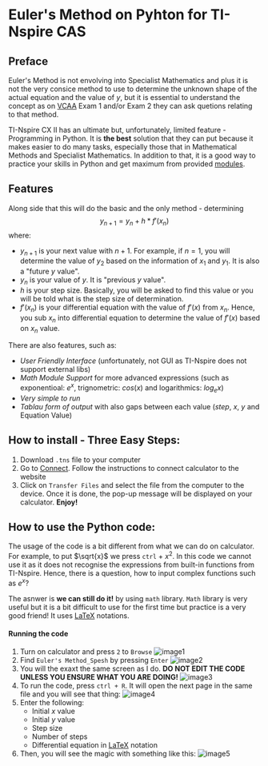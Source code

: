 # Euler's Method on Pyhton for TI-Nspire CAS

## Preface

Euler's Method is not envolving into Specialist Mathematics and plus it is not the very consice method to use to determine the unknown shape of the actual equation and the value of $y$, but it is essential to understand the concept as on [VCAA](https://www.vcaa.vic.edu.au/curriculum/vce/vce-study-designs/specialistmathematics/Pages/Index.aspx) Exam 1 and/or Exam 2 they can ask quetions relating to that method.

TI-Nspire CX II has an ultimate but, unfortunately, limited feature - Programming in Python. It is **the best** solution that they can put because it makes easier to do many tasks, especially those that in Mathematical Methods and Specialist Mathematics. In addition to that, it is a good way to practice your skills in Python and get maximum from provided [modules](https://education.ti.com/en/activities/ti-codes/python/ti-nspire-cx-ii/python-modules). 

## Features

Along side that this will do the basic and the only method - determining $$y_{n+1} = y_{n} + h * f'(x_{n})$$ where:
* $y_{n+1}$ is your next value with $n +1$. For example, if $n = 1$, you will determine the value of $y_{2}$ based on the information of $x_{1}$ and $y_{1}$. It is also a "future $y$ value".
* $y_{n}$ is your value of $y$. It is "previous $y$ value".
* $h$ is your step size. Basically, you will be asked to find this value or you will be told what is the step size of determination.
* $f'(x_{n})$ is your differential equation with the value of $f'(x)$ from $x_{n}$. Hence, you sub $x_{n}$ into differential equation to determine the value of $f'(x)$ based on $x_{n}$ value.

  
There are also features, such as:
* _User Friendly Interface_ (unfortunately, not GUI as TI-Nspire does not support external libs)
* _Math Module Support_ for more advanced expressions (such as exponentioal: $e^x$, trignometric: $cos(x)$ and logarithmics: $log_{e} x$)
* _Very simple to run_
* _Tablau form of output_ with also gaps between each value ($step$, $x$, $y$ and Equation Value)

## How to install - Three Easy Steps:
1. Download `.tns` file to your computer
2. Go to [Connect](https://nspireconnect.ti.com/nsc/). Follow the instructions to connect calculator to the website
3. Click on `Transfer Files` and select the file from the computer to the device. Once it is done, the pop-up message will be displayed on your calculator. __Enjoy!__

## How to use the Python code:
The usage of the code is a bit different from what we can do on calculator. For example, to put $\sqrt{x}$ we press `ctrl` + $x^2$. In this code we cannot use it as it does not recognise the expressions from built-in functions from TI-Nspire. Hence, there is a question, how to input complex functions such as $e^x$? 

The asnwer is __we can still do it!__ by using `math` library. `Math` library is very useful but it is a bit difficult to use for the first time but practice is a very good friend! It uses [LaTeX](https://en.wikibooks.org/wiki/LaTeX/Mathematics) notations.

#### Running the code
1. Turn on calculator and press `2` to `Browse` ![image1](https://github.com/kobb1sec/euler_ti_nspire/assets/65459136/cd59cc0b-f570-45d5-afda-7f9d9fd08e1f)
2. Find `Euler's Method_Spesh` by pressing `Enter` ![image2](https://github.com/kobb1sec/euler_ti_nspire/assets/65459136/84a6a421-209d-4ded-8819-5ef928d8be3e)
3. You will the exaxt the same screen as I do. __DO NOT EDIT THE CODE UNLESS YOU ENSURE WHAT YOU ARE DOING!__ ![image3](https://github.com/kobb1sec/euler_ti_nspire/assets/65459136/a797e9aa-6ed6-445c-9901-1f14fca3a8fb)
4. To run the code, press `ctrl + R`. It will open the next page in the same file and you will see that thing: ![image4](https://github.com/kobb1sec/euler_ti_nspire/assets/65459136/01616e62-3777-4723-8cf4-f9f76a87a185)
5. Enter the following:
   * Initial $x$ value
   * Initial $y$ value
   * Step size
   * Number of steps
   * Differential equation in [LaTeX](https://en.wikibooks.org/wiki/LaTeX/Mathematics) notation
6. Then, you will see the magic with something like this: ![image5](https://github.com/kobb1sec/euler_ti_nspire/assets/65459136/0b474bea-e5e6-433f-8d5a-2d1ea2c2918d)




